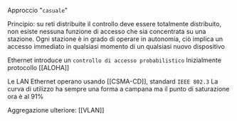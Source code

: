 Approccio "`casuale`"

Principio: su reti distribuite il controllo deve essere totalmente distribuito, non esiste nessuna funzione di accesso che sia concentrata su una stazione.
Ogni stazione è in grado di operare in autonomia, ciò implica un accesso immediato in qualsiasi momento di un qualsiasi nuovo dispositivo

Ethernet introduce un `controllo di accesso probabilistico`
Inizialmente protocollo [[ALOHA]]

Le LAN Ethernet operano usando [[CSMA-CD]], standard `IEEE 802.3`
La curva di utilizzo ha sempre una forma a campana ma il punto di saturazione ora è al 91%

Aggregazione ulteriore: [[VLAN]]